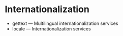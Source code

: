 # Internationalization

- gettext — Multilingual internationalization services
- locale — Internationalization services

